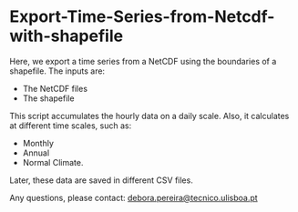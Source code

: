 # Export-Time-Series-from-Netcdf-with-shapefile
Here, we export a time series from a NetCDF using the boundaries of a shapefile. 
The inputs are: 
- The NetCDF files
- The shapefile

This script accumulates the hourly data on a daily scale.
Also, it calculates at different time scales, such as:
- Monthly
- Annual
- Normal Climate.

Later, these data are saved in different CSV files. 

Any questions, please contact: debora.pereira@tecnico.ulisboa.pt
